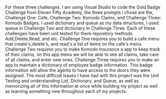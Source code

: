 For these three challenges, I am using Visual Studio to code the Gold Badge Challenge from Eleven Fifty Academy, the three prompts I chose are the, Challenge One: Cafe, Challenge Two: Komodo Claims, and Challenge Three: Komodo Badges. I used dictionary and queue as my data structures, I used queue in Challenge Two and dictionary in Challenge Three. Each of these challenges have been unit tested for there repository methods Add,Delete,Read, and etc. Challenge One requires you to build a cafe menu that create's,delete's, and read's a list of items on the cafe's menu. Challenge Two requires you to make Komodo Insurance a app to keep track of their claims, on this app menu we will be able to see all claims, take care of all claims, and enter new ones. Challenge Three requires you to make an app to maintain a dictionary of employee badge information. This badge information will allow the agents to have access to the doors they were assigned. The most difficult issues I have had with this project was the Unit Testing and understanding List, Dictionary, and Queue, as well as memorizing all of this information at once while building my project as well as learning something new throughout each of my projects.
